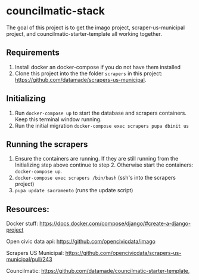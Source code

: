 # councilmatic-stack

The goal of this project is to get the imago project, scraper-us-municipal project, and councilmatic-starter-template all working together.

## Requirements

1. Install docker an docker-compose if you do not have them installed
2. Clone this project into the the folder `scrapers` in this project: https://github.com/datamade/scrapers-us-municipal.

## Initializing

1. Run `docker-compose up` to start the database and scrapers containers.  Keep this terminal window running.
2. Run the initial migration `docker-compose exec scrapers pupa dbinit us`

## Running the scrapers

1. Ensure the containers are running.  If they are still running from the Initializing step above continue to step 2.  Otherwise start the containers: `docker-compose up`.
2. `docker-compose exec scrapers /bin/bash` (ssh's into the scrapers project)
3. `pupa update sacramento` (runs the update script)

## Resources:

Docker stuff: https://docs.docker.com/compose/django/#create-a-django-project

Open civic data api: https://github.com/opencivicdata/imago

Scrapers US Municipal: https://github.com/opencivicdata/scrapers-us-municipal/pull/243

Councilmatic: https://github.com/datamade/councilmatic-starter-template,
